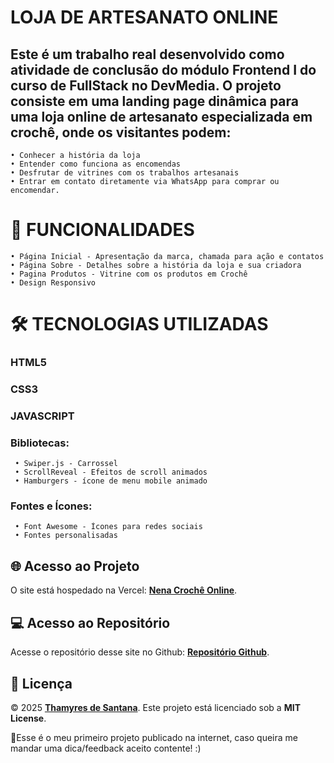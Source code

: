 # LOJA DE ARTESANATO ONLINE

## Este é um trabalho real desenvolvido como atividade de conclusão do módulo Frontend I do curso de FullStack no DevMedia. O projeto consiste em uma landing page dinâmica para uma loja online de artesanato especializada em crochê, onde os visitantes podem:

    • Conhecer a história da loja
    • Entender como funciona as encomendas
    • Desfrutar de vitrines com os trabalhos artesanais 
    • Entrar em contato diretamente via WhatsApp para comprar ou encomendar.

# 🌟 FUNCIONALIDADES

    • Página Inicial - Apresentação da marca, chamada para ação e contatos
    • Página Sobre - Detalhes sobre a história da loja e sua criadora
    • Pagina Produtos - Vitrine com os produtos em Crochê
    • Design Responsivo

# 🛠 TECNOLOGIAS UTILIZADAS

### HTML5
### CSS3
### JAVASCRIPT
### Bibliotecas:
     • Swiper.js - Carrossel 
     • ScrollReveal - Efeitos de scroll animados
     • Hamburgers - ícone de menu mobile animado
     
### Fontes e Ícones:
     • Font Awesome - Ícones para redes sociais
     • Fontes personalisadas 

     
## 🌐 Acesso ao Projeto  
O site está hospedado na Vercel: **[Nena Crochê Online](https://nenacroche.vercel.app/)**.  
     
## 💻 Acesso ao Repositório  
Acesse o repositório desse site no Github: **[Repositório Github](https://github.com/Sarathamyres/SiteNenaCroche/)**.  


## 📄 Licença  
© 2025 **[Thamyres de Santana](https://github.com/Sarathamyres/)**.
Este projeto está licenciado sob a **MIT License**.  

💙Esse é o meu primeiro projeto publicado na internet, caso queira me mandar uma dica/feedback aceito contente! :) 


